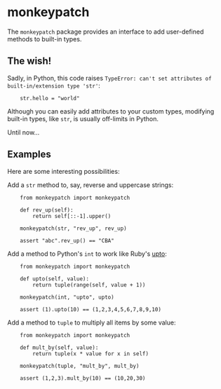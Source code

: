 # monkeypatch

The `monkeypatch` package provides an interface to add user-defined methods to built-in types.


## The wish!

Sadly, in Python, this code raises `TypeError: can't set attributes of built-in/extension type 'str'`:

```
    str.hello = "world"
```

Although you can easily add attributes to your custom types, modifying built-in types, like `str`, is usually off-limits in Python.

Until now...


## Examples

Here are some interesting possibilities:

Add a `str` method to, say, reverse and uppercase strings:

```
    from monkeypatch import monkeypatch

    def rev_up(self):
        return self[::-1].upper()

    monkeypatch(str, "rev_up", rev_up)

    assert "abc".rev_up() == "CBA"
```

Add a method to Python's `int` to work like Ruby's [upto](https://ruby-doc.org/core-2.5.0/Integer.html#method-i-upto):

```
    from monkeypatch import monkeypatch

    def upto(self, value):
        return tuple(range(self, value + 1))

    monkeypatch(int, "upto", upto)

    assert (1).upto(10) == (1,2,3,4,5,6,7,8,9,10)
```

Add a method to `tuple` to multiply all items by some value:

```
    from monkeypatch import monkeypatch

    def mult_by(self, value):
        return tuple(x * value for x in self)

    monkeypatch(tuple, "mult_by", mult_by)

    assert (1,2,3).mult_by(10) == (10,20,30)
```
